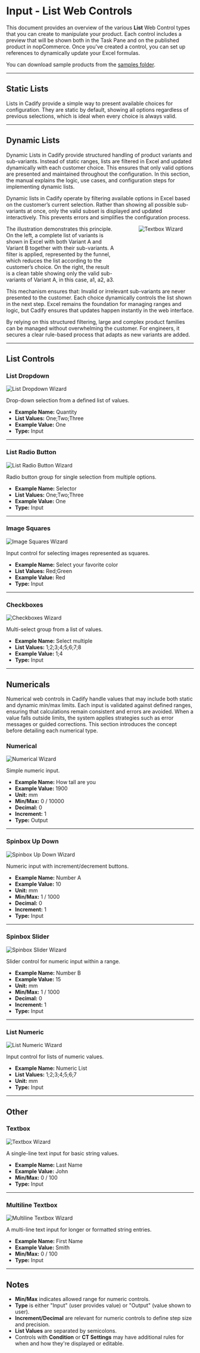 # Input - List Web Controls

<p>This document provides an overview of the various <strong>List</strong> Web Control types that you can create to manipulate your product. Each control includes a preview that will be shown both in the Task Pane and on the published product in nopCommerce. Once you've created a control, you can set up references to dynamically update your Excel formulas.</p>

<p>You can download sample products from the <a href="https://github.com/Cadify/Cadify-User-Manual/tree/main/samples">samples folder</a>.</p>

---

## Static Lists
Lists in Cadify provide a simple way to present available choices for configuration. They are static by default, showing all options regardless of previous selections, which is ideal when every choice is always valid.

---

## Dynamic Lists
Dynamic Lists in Cadify provide structured handling of product variants and sub-variants. Instead of static ranges, lists are filtered in Excel and updated dynamically with each customer choice. This ensures that only valid options are presented and maintained throughout the configuration. In this section, the manual explains the logic, use cases, and configuration steps for implementing dynamic lists.

Dynamic lists in Cadify operate by filtering available options in Excel based on the customer’s current selection. Rather than showing all possible sub-variants at once, only the valid subset is displayed and updated interactively. This prevents errors and simplifies the configuration process.

<div class="grid" style="display:flex; align-items:flex-start; gap:12px; flex-wrap:nowrap;">
  <div class="col-4" style="flex:0 0 60%; max-width:60%; box-sizing:border-box; padding-right:12px;">
    The illustration demonstrates this principle. On the left, a complete list of variants is shown in Excel with both Variant A and Variant B together with their sub-variants. A filter is applied, represented by the funnel, which reduces the list according to the customer’s choice. On the right, the result is a clean table showing only the valid sub-variants of Variant A, in this case, a1, a2, a3.
  </div>
  <div class="col-8" style="flex:0 0 40%; max-width:40%; box-sizing:border-box; text-align:center;">
    <img src="https://raw.githubusercontent.com/Cadify/Cadify-User-Manual/main/docs/cadify/menu_elements/images/DynamicLists.png" alt="Textbox Wizard">
  </div>
</div>

This mechanism ensures that:
Invalid or irrelevant sub-variants are never presented to the customer.
Each choice dynamically controls the list shown in the next step.
Excel remains the foundation for managing ranges and logic, but Cadify ensures that updates happen instantly in the web interface.

By relying on this structured filtering, large and complex product families can be managed without overwhelming the customer. For engineers, it secures a clear rule-based process that adapts as new variants are added.

---

## List Controls

### List Dropdown

<div class="grid">
  <div class="col-4">
    <img src="https://raw.githubusercontent.com/Cadify/Cadify-User-Manual/main/docs/cadify/controls/images/list_dropdown_wizard.png" alt="List Dropdown Wizard">
  </div>
  <div class="col-8">
    <p>Drop-down selection from a defined list of values.</p>
    <ul>
      <li><strong>Example Name:</strong> Quantity</li>
      <li><strong>List Values:</strong> One;Two;Three</li>
      <li><strong>Example Value:</strong> One</li>
      <li><strong>Type:</strong> Input</li>
    </ul>
  </div>
</div>

---

### List Radio Button

<div class="grid">
  <div class="col-4">
    <img src="https://raw.githubusercontent.com/Cadify/Cadify-User-Manual/main/docs/cadify/controls/images/list_radio_button_wizard.png" alt="List Radio Button Wizard">
  </div>
  <div class="col-8">
    <p>Radio button group for single selection from multiple options.</p>
    <ul>
      <li><strong>Example Name:</strong> Selector</li>
      <li><strong>List Values:</strong> One;Two;Three</li>
      <li><strong>Example Value:</strong> One</li>
      <li><strong>Type:</strong> Input</li>
    </ul>
  </div>
</div>

---

### Image Squares

<div class="grid">
  <div class="col-4">
    <img src="https://raw.githubusercontent.com/Cadify/Cadify-User-Manual/main/docs/cadify/controls/images/image_squares_wizard.png" alt="Image Squares Wizard">
  </div>
  <div class="col-8">
    <p>Input control for selecting images represented as squares.</p>
    <ul>
      <li><strong>Example Name:</strong> Select your favorite color</li>
      <li><strong>List Values:</strong> Red;Green</li>
      <li><strong>Example Value:</strong> Red</li>
      <li><strong>Type:</strong> Input</li>
    </ul>
  </div>
</div>

---

### Checkboxes

<div class="grid">
  <div class="col-4">
    <img src="https://raw.githubusercontent.com/Cadify/Cadify-User-Manual/main/docs/cadify/controls/images/checkboxes_wizard.png" alt="Checkboxes Wizard">
  </div>
  <div class="col-8">
    <p>Multi-select group from a list of values.</p>
    <ul>
      <li><strong>Example Name:</strong> Select multiple</li>
      <li><strong>List Values:</strong> 1;2;3;4;5;6;7;8</li>
      <li><strong>Example Value:</strong> 1;4</li>
      <li><strong>Type:</strong> Input</li>
    </ul>
  </div>
</div>

---

## Numericals

Numerical web controls in Cadify handle values that may include both static and dynamic min/max limits. Each input is validated against defined ranges, ensuring that calculations remain consistent and errors are avoided. When a value falls outside limits, the system applies strategies such as error messages or guided corrections. This section introduces the concept before detailing each numerical type.

### Numerical

<div class="grid">
  <div class="col-4">
    <img src="https://raw.githubusercontent.com/Cadify/Cadify-User-Manual/main/docs/cadify/controls/images/numerical_wizard.png" alt="Numerical Wizard">
  </div>
  <div class="col-8">
    <p>Simple numeric input.</p>
    <ul>
      <li><strong>Example Name:</strong> How tall are you</li>
      <li><strong>Example Value:</strong> 1900</li>
      <li><strong>Unit:</strong> mm</li>
      <li><strong>Min/Max:</strong> 0 / 10000</li>
      <li><strong>Decimal:</strong> 0</li>
      <li><strong>Increment:</strong> 1</li>
      <li><strong>Type:</strong> Output</li>
    </ul>
  </div>
</div>

---

### Spinbox Up Down

<div class="grid">
  <div class="col-4">
    <img src="https://raw.githubusercontent.com/Cadify/Cadify-User-Manual/main/docs/cadify/controls/images/spinbox_updown_wizard.png" alt="Spinbox Up Down Wizard">
  </div>
  <div class="col-8">
    <p>Numeric input with increment/decrement buttons.</p>
    <ul>
      <li><strong>Example Name:</strong> Number A</li>
      <li><strong>Example Value:</strong> 10</li>
      <li><strong>Unit:</strong> mm</li>
      <li><strong>Min/Max:</strong> 1 / 1000</li>
      <li><strong>Decimal:</strong> 0</li>
      <li><strong>Increment:</strong> 1</li>
      <li><strong>Type:</strong> Input</li>
    </ul>
  </div>
</div>

---

### Spinbox Slider

<div class="grid">
  <div class="col-4">
    <img src="https://raw.githubusercontent.com/Cadify/Cadify-User-Manual/main/docs/cadify/controls/images/spinbox_slider_wizard.png" alt="Spinbox Slider Wizard">
  </div>
  <div class="col-8">
    <p>Slider control for numeric input within a range.</p>
    <ul>
      <li><strong>Example Name:</strong> Number B</li>
      <li><strong>Example Value:</strong> 15</li>
      <li><strong>Unit:</strong> mm</li>
      <li><strong>Min/Max:</strong> 1 / 1000</li>
      <li><strong>Decimal:</strong> 0</li>
      <li><strong>Increment:</strong> 1</li>
      <li><strong>Type:</strong> Input</li>
    </ul>
  </div>
</div>

---

### List Numeric

<div class="grid">
  <div class="col-4">
    <img src="https://raw.githubusercontent.com/Cadify/Cadify-User-Manual/main/docs/cadify/controls/images/list_numeric_wizard.png" alt="List Numeric Wizard">
  </div>
  <div class="col-8">
    <p>Input control for lists of numeric values.</p>
    <ul>
      <li><strong>Example Name:</strong> Numeric List</li>
      <li><strong>List Values:</strong> 1;2;3;4;5;6;7</li>
      <li><strong>Unit:</strong> mm</li>
      <li><strong>Type:</strong> Input</li>
    </ul>
  </div>
</div>

---

## Other

### Textbox

<div class="grid">
  <div class="col-4">
    <img src="https://raw.githubusercontent.com/Cadify/Cadify-User-Manual/main/docs/cadify/controls/images/textbox_wizard.png" alt="Textbox Wizard">
  </div>
  <div class="col-8">
    <p>A single-line text input for basic string values.</p>
    <ul>
      <li><strong>Example Name:</strong> Last Name</li>
      <li><strong>Example Value:</strong> John</li>
      <li><strong>Min/Max:</strong> 0 / 100</li>
      <li><strong>Type:</strong> Input</li>
    </ul>
  </div>
</div>

---

### Multiline Textbox

<div class="grid">
  <div class="col-4">
    <img src="https://raw.githubusercontent.com/Cadify/Cadify-User-Manual/main/docs/cadify/controls/images/multiline_textbox_wizard.png" alt="Multiline Textbox Wizard">
  </div>
  <div class="col-8">
    <p>A multi-line text input for longer or formatted string entries.</p>
    <ul>
      <li><strong>Example Name:</strong> First Name</li>
      <li><strong>Example Value:</strong> Smith</li>
      <li><strong>Min/Max:</strong> 0 / 100</li>
      <li><strong>Type:</strong> Input</li>
    </ul>
  </div>
</div>

---

## Notes

<ul>
  <li><strong>Min/Max</strong> indicates allowed range for numeric controls.</li>
  <li><strong>Type</strong> is either "Input" (user provides value) or "Output" (value shown to user).</li>
  <li><strong>Increment/Decimal</strong> are relevant for numeric controls to define step size and precision.</li>
  <li><strong>List Values</strong> are separated by semicolons.</li>
  <li>Controls with <strong>Condition</strong> or <strong>CT Settings</strong> may have additional rules for when and how they're displayed or editable.</li>
</ul>
